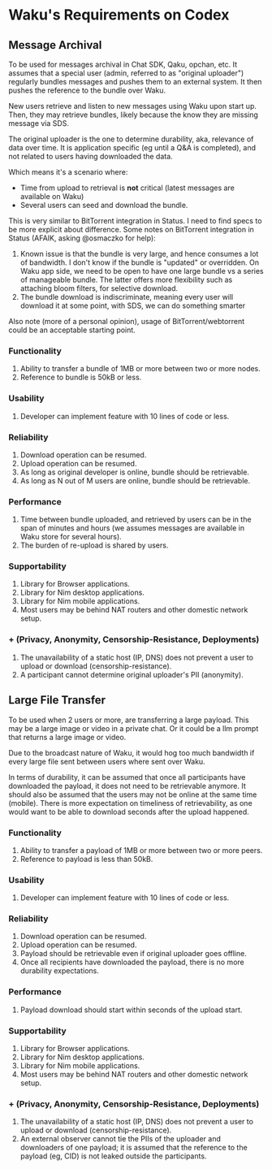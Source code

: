 # Waku's Requirements on Codex

## Message Archival

To be used for messages archival in Chat SDK, Qaku, opchan, etc.
It assumes that a special user (admin, referred to as "original uploader") regularly bundles messages and pushes them to an external system.
It then pushes the reference to the bundle over Waku.

New users retrieve and listen to new messages using Waku upon start up.
Then, they may retrieve bundles, likely because the know they are missing message via SDS.

The original uploader is the one to determine durability, aka, relevance of data over time.
It is application specific (eg until a Q&A is completed), and not related to users having downloaded the data. 

Which means it's a scenario where:

- Time from upload to retrieval is **not** critical (latest messages are available on Waku)
- Several users can seed and download the bundle.

This is very similar to BitTorrent integration in Status. I need to find specs to be more explicit about difference.
Some notes on BitTorrent integration in Status (AFAIK, asking @osmaczko for help):

1. Known issue is that the bundle is very large, and hence consumes a lot of bandwidth. I don't know if the bundle is "updated" or overridden.
   On Waku app side, we need to be open to have one large bundle vs a series of manageable bundle. The latter offers more flexibility such as attaching bloom filters,
   for selective download.
2. The bundle download is indiscriminate, meaning every user will download it at some point, with SDS, we can do something smarter

Also note (more of a personal opinion), usage of BitTorrent/webtorrent could be an acceptable starting point.

### Functionality

1. Ability to transfer a bundle of 1MB or more between two or more nodes.
2. Reference to bundle is 50kB or less.

### Usability

1. Developer can implement feature with 10 lines of code or less.

### Reliability

1. Download operation can be resumed.
2. Upload operation can be resumed.
3. As long as original developer is online, bundle should be retrievable.
4. As long as N out of M users are online, bundle should be retrievable.

### Performance

1. Time between bundle uploaded, and retrieved by users can be in the span of minutes and hours (we assumes messages are available in Waku store for several hours).
2. The burden of re-upload is shared by users.

### Supportability

1. Library for Browser applications.
2. Library for Nim desktop applications.
3. Library for Nim mobile applications.
4. Most users may be behind NAT routers and other domestic network setup.

### + (Privacy, Anonymity, Censorship-Resistance, Deployments)

1. The unavailability of a static host (IP, DNS) does not prevent a user to upload or download (censorship-resistance).
2. A participant cannot determine original uploader's PII (anonymity).

## Large File Transfer

To be used when 2 users or more, are transferring a large payload. This may be a large image or video in a private chat.
Or it could be a llm prompt that returns a large image or video.

Due to the broadcast nature of Waku, it would hog too much bandwidth if every large file sent between users where sent over Waku.

In terms of durability, it can be assumed that once all participants have downloaded the payload, it does not need to be retrievable anymore.
It should also be assumed that the users may not be online at the same time (mobile).
There is more expectation on timeliness of retrievability, as one would want to be able to download seconds after the upload happened.

### Functionality

1. Ability to transfer a payload of 1MB or more between two or more peers.
2. Reference to payload is less than 50kB.

### Usability

1. Developer can implement feature with 10 lines of code or less.

### Reliability

1. Download operation can be resumed.
2. Upload operation can be resumed.
3. Payload should be retrievable even if original uploader goes offline.
4. Once all recipients have downloaded the payload, there is no more durability expectations.

### Performance

1. Payload download should start within seconds of the upload start.

### Supportability

1. Library for Browser applications.
2. Library for Nim desktop applications.
3. Library for Nim mobile applications.
4. Most users may be behind NAT routers and other domestic network setup.

### + (Privacy, Anonymity, Censorship-Resistance, Deployments)

1. The unavailability of a static host (IP, DNS) does not prevent a user to upload or download (censorship-resistance).
2. An external observer cannot tie the PIIs of the uploader and downloaders of one payload;
   it is assumed that the reference to the payload (eg, CID) is not leaked outside the participants. 
